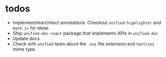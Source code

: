# todos

- Implement/rearchitect annotations.  Checkout `unified-highlighter` and `mark.js` for ideas.
- Ship `unified-doc-react` package that implements APIs in `unified-doc`
- Update docs.
- Check with `unified` team about the `.uni` file extension and `text/uni` mime type.
